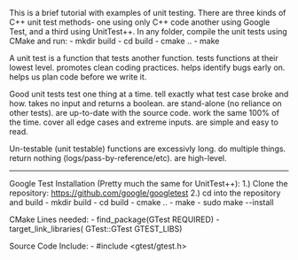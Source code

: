 This is a brief tutorial with examples of unit testing. There are three kinds of
C++ unit test methods- one using only C++ code another using Google Test, and
a third using UnitTest++. In any folder, compile the unit tests using CMake and run:
    - mkdir build
    - cd build
    - cmake ..
    - make

A unit test 
    is a function that tests another function.
    tests functions at their lowest level.
    promotes clean coding practices.
    helps identify bugs early on.
    helps us plan code before we write it.

Good unit tests
    test one thing at a time.
    tell exactly what test case broke and how.
    takes no input and returns a boolean.
    are stand-alone (no reliance on other tests).
    are up-to-date with the source code.
    work the same 100% of the time.
    cover all edge cases and extreme inputs.
    are simple and easy to read.

Un-testable (unit testable) functions
    are excessivly long.
    do multiple things.
    return nothing (logs/pass-by-reference/etc).
    are high-level.

---------------------------------------------------------------

Google Test Installation (Pretty much the same for UnitTest++):
1.) Clone the repository: https://github.com/google/googletest
2.) cd into the repository and build
    - mkdir build
    - cd build
    - cmake ..
    - make
    - sudo make --install

CMake Lines needed: 
    - find_package(GTest REQUIRED)
    - target_link_libraries(<exe> GTest::GTest GTEST_LIBS)

Source Code Include:
    - #include <gtest/gtest.h>

